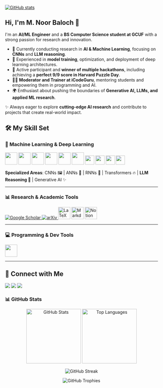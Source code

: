 [![GitHub stats](https://github-widgetbox.vercel.app/api/profile?username=lunar-stra95&data=followers,repositories,stars,commits&theme=rgh)](https://github.com/lunar-stra95)
## Hi, I'm M. Noor Baloch 👋  

I'm an **AI/ML Engineer** and a **BS Computer Science student at GCUF** with a strong passion for research and innovation.  

- 🔬 Currently conducting research in **AI & Machine Learning**, focusing on **CNNs** and **LLM reasoning**.  
- 🧠 Experienced in **model training**, optimization, and deployment of deep learning architectures.  
- 🎯 Active participant and **winner of multiple hackathons**, including achieving a **perfect 9/9 score in Harvard Puzzle Day**.  
- 👨‍🏫 **Moderator and Trainer at iCodeGuru**, mentoring students and empowering them in programming and AI.  
- 🌍 Enthusiast about pushing the boundaries of **Generative AI, LLMs, and applied ML research**.  

✨ Always eager to explore **cutting-edge AI research** and contribute to projects that create real-world impact.  

## 🛠️ My Skill Set

### 🧠 Machine Learning & Deep Learning  
<p align="left">  
  <img src="https://skillicons.dev/icons?i=python" height="40"/>  
  <img src="https://skillicons.dev/icons?i=tensorflow" height="40"/>  
  <img src="https://skillicons.dev/icons?i=pytorch" height="40"/>  
  <img src="https://skillicons.dev/icons?i=opencv" height="40"/>  
  <img src="https://skillicons.dev/icons?i=numpy" height="40"/>  
  <img src="https://skillicons.dev/icons?i=pandas" height="40"/>  

  <!-- Custom Shields.io for ML Libraries not on skillicons -->
  <img src="https://img.shields.io/badge/Scikit--Learn-F7931E?style=for-the-badge&logo=scikit-learn&logoColor=white" height="30"/>  
  <img src="https://img.shields.io/badge/Matplotlib-11557c?style=for-the-badge&logo=plotly&logoColor=white" height="30"/>  
  <img src="https://img.shields.io/badge/Seaborn-268bd2?style=for-the-badge&logo=python&logoColor=white" height="30"/>  
  <img src="https://img.shields.io/badge/Anaconda-44A833?style=for-the-badge&logo=anaconda&logoColor=white" height="30"/>  
</p>  

**Specialized Areas**: CNNs 🖼️ | ANNs 🧬 | RNNs 🔄 | Transformers 🔥 | **LLM Reasoning 🤖** | Generative AI ✨  

---

### 📊 Research & Academic Tools  
<p align="left">  
  <a href="https://scholar.google.com/" target="_blank">
    <img src="https://img.shields.io/badge/Google%20Scholar-4285F4?style=for-the-badge&logo=google-scholar&logoColor=white" alt="Google Scholar"/>
  </a>  
  <a href="https://arxiv.org" target="_blank">
    <img src="https://img.shields.io/badge/arXiv-Research-B31B1B?style=for-the-badge&logo=arxiv&logoColor=white" alt="arXiv"/>
  </a>  
  <img src="https://skillicons.dev/icons?i=latex" height="40" title="LaTeX"/>  
  <img src="https://skillicons.dev/icons?i=markdown" height="40" title="Markdown"/>  
  <img src="https://skillicons.dev/icons?i=notion" height="40" title="Notion"/>  
</p>  

---

### 💻 Programming & Dev Tools  
<p align="left">  
  <img src="https://skillicons.dev/icons?i=java,c,cs,cpp,html,css,js,ts,react,nodejs,express,mysql,mongodb,git,github,vscode" height="40"/>  
</p>  

---



## 🤝 Connect with Me  

<p align="left">  
  <a href="mailto:lunarstra95@gmail.com"><img src="https://img.shields.io/badge/Email-D14836?style=for-the-badge&logo=gmail&logoColor=white" /></a>  
  <a href="https://www.linkedin.com/in/m-noor-baloch-56935130a"><img src="https://img.shields.io/badge/LinkedIn-0A66C2?style=for-the-badge&logo=linkedin&logoColor=white" /></a>  
  <a href="tel:+923000621965"><img src="https://img.shields.io/badge/Phone-25D366?style=for-the-badge&logo=whatsapp&logoColor=white" /></a>  
</p>  



### 📊 GitHub Stats  

<p align="center">
  <img src="https://github-readme-stats.vercel.app/api?username=lunar-stra95&show_icons=true&theme=tokyonight" alt="GitHub Stats" height="180"/>
  <img src="https://github-readme-stats.vercel.app/api/top-langs/?username=lunar-stra95&layout=compact&theme=tokyonight" alt="Top Languages" height="180"/>
</p>

<p align="center">
  <img src="https://streak-stats.demolab.com?user=lunar-stra95&theme=tokyonight" alt="GitHub Streak"/>
</p>

<p align="center">
  <img src="https://github-profile-trophy.vercel.app/?username=lunar-stra95&theme=tokyonight&no-frame=true&row=1&&margin-w=20&no-bg=true" alt="GitHub Trophies"/>
</p>

